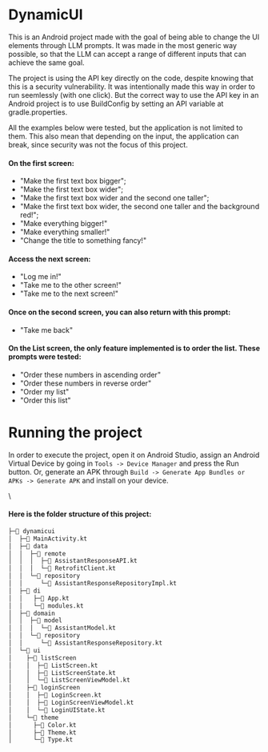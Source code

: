 # DynamicUI

This is an Android project made with the goal of being able to change the UI elements through LLM prompts. It was made in the most generic way possible, so that the LLM can accept a range of different inputs that can achieve the same goal.

The project is using the API key directly on the code, despite knowing that this is a security vulnerability. It was intentionally made this way in order to run seemlessly (with one click). But the correct way to use the API key in an Android project is to use BuildConfig by setting an API variable at gradle.properties.

All the examples below were tested, but the application is not limited to them. This also mean that depending on the input, the application can break, since security was not the focus of this project.

#### On the first screen:
- "Make the first text box bigger";
- "Make the first text box wider";
- "Make the first text box wider and the second one taller";
- "Make the first text box wider, the second one taller and the background red!";
- "Make everything bigger!"
- "Make everything smaller!"
- "Change the title to something fancy!"

#### Access the next screen:
- "Log me in!"
- "Take me to the other screen!"
- "Take me to the next screen!"

#### Once on the second screen, you can also return with this prompt:
- "Take me back"

#### On the List screen, the only feature implemented is to order the list. These prompts were tested:

- "Order these numbers in ascending order"
- "Order these numbers in reverse order"
- "Order my list"
- "Order this list"

# Running the project
In order to execute the project, open it on Android Studio, assign an Android Virtual Device by going in `Tools -> Device Manager` and press the Run button. Or, generate an APK through `Build -> Generate App Bundles or APKs -> Generate APK` and install on your device.

\
#### Here is the folder structure of this project:
``` bash
├─📁 dynamicui
│  ├─📄 MainActivity.kt
│  ├─📁 data
│  │  ├─📁 remote
│  │  │  ├─📄 AssistantResponseAPI.kt
│  │  │  └─📄 RetrofitClient.kt
│  │  └─📁 repository
│  │     └─📄 AssistantResponseRepositoryImpl.kt
│  ├─📁 di
│  │   ├─📄 App.kt
│  │   └─📄 modules.kt
│  ├─📁 domain
│  │  ├─📁 model
│  │  │  └─📄 AssistantModel.kt
│  │  └─📁 repository
│  │     └─📄 AssistantResponseRepository.kt
│  └─📁 ui
│    ├─📁 listScreen
│    │  ├─📄 ListScreen.kt
│    │  ├─📄 ListScreenState.kt
│    │  └─📄 ListScreenViewModel.kt
│    ├─📁 loginScreen
│    │  ├─📄 LoginScreen.kt
│    │  ├─📄 LoginScreenViewModel.kt
│    │  └─📄 LoginUIState.kt
│    └─📁 theme
│      ├─📄 Color.kt
│      ├─📄 Theme.kt
│      └─📄 Type.kt
```